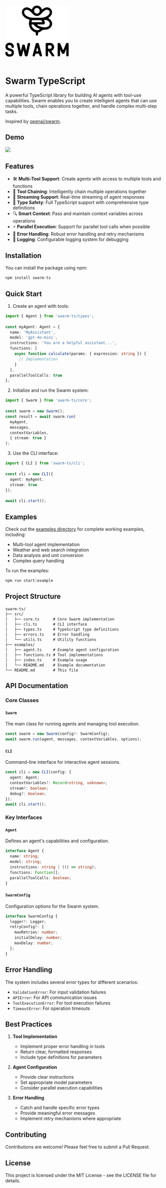 <img src="public/swarm-logo.svg" width="200"/><br/><br/>

# Swarm TypeScript

A powerful TypeScript library for building AI agents with tool-use capabilities. Swarm enables you to create intelligent agents that can use multiple tools, chain operations together, and handle complex multi-step tasks.

Inspired by [openai/swarm](https://github.com/openai/swarm).

## Demo

<img src="public/demo.gif"/>

## Features

- 🛠 **Multi-Tool Support**: Create agents with access to multiple tools and functions
- 🔄 **Tool Chaining**: Intelligently chain multiple operations together
- 🌊 **Streaming Support**: Real-time streaming of agent responses
- 🎯 **Type Safety**: Full TypeScript support with comprehensive type definitions
- 🔍 **Smart Context**: Pass and maintain context variables across operations
- ⚡ **Parallel Execution**: Support for parallel tool calls when possible
- 🐛 **Error Handling**: Robust error handling and retry mechanisms
- 📝 **Logging**: Configurable logging system for debugging

## Installation

You can install the package using npm:

```bash
npm install swarm-ts
```

## Quick Start

1. Create an agent with tools:

```typescript
import { Agent } from 'swarm-ts/types';

const myAgent: Agent = {
  name: 'MyAssistant',
  model: 'gpt-4o-mini',
  instructions: 'You are a helpful assistant...',
  functions: [
    async function calculate(params: { expression: string }) {
      // Implementation
    }
  ],
  parallelToolCalls: true
};
```

2. Initialize and run the Swarm system:

```typescript
import { Swarm } from 'swarm-ts/core';

const swarm = new Swarm();
const result = await swarm.run(
  myAgent,
  messages,
  contextVariables,
  { stream: true }
);
```

3. Use the CLI interface:

```typescript
import { CLI } from 'swarm-ts/cli';

const cli = new CLI({
  agent: myAgent,
  stream: true
});

await cli.start();
```

## Examples

Check out the [examples directory](./examples) for complete working examples, including:

- Multi-tool agent implementation
- Weather and web search integration
- Data analysis and unit conversion
- Complex query handling

To run the examples:

```bash
npm run start:example
```

## Project Structure

```
swarm-ts/
├── src/
│   ├── core.ts      # Core Swarm implementation
│   ├── cli.ts       # CLI interface
│   ├── types.ts     # TypeScript type definitions
│   ├── errors.ts    # Error handling
│   └── utils.ts     # Utility functions
├── examples/
│   ├── agent.ts     # Example agent configuration
│   ├── functions.ts # Tool implementations
│   ├── index.ts     # Example usage
│   └── README.md    # Example documentation
└── README.md        # This file
```

## API Documentation

### Core Classes

#### `Swarm`
The main class for running agents and managing tool execution.

```typescript
const swarm = new Swarm(config?: SwarmConfig);
await swarm.run(agent, messages, contextVariables, options);
```

#### `CLI`
Command-line interface for interactive agent sessions.

```typescript
const cli = new CLI(config: {
  agent: Agent;
  contextVariables?: Record<string, unknown>;
  stream?: boolean;
  debug?: boolean;
});
await cli.start();
```

### Key Interfaces

#### `Agent`
Defines an agent's capabilities and configuration.

```typescript
interface Agent {
  name: string;
  model: string;
  instructions: string | (() => string);
  functions: Function[];
  parallelToolCalls: boolean;
}
```

#### `SwarmConfig`
Configuration options for the Swarm system.

```typescript
interface SwarmConfig {
  logger?: Logger;
  retryConfig?: {
    maxRetries: number;
    initialDelay: number;
    maxDelay: number;
  };
}
```

## Error Handling

The system includes several error types for different scenarios:

- `ValidationError`: For input validation failures
- `APIError`: For API communication issues
- `ToolExecutionError`: For tool execution failures
- `TimeoutError`: For operation timeouts

## Best Practices

1. **Tool Implementation**
   - Implement proper error handling in tools
   - Return clear, formatted responses
   - Include type definitions for parameters

2. **Agent Configuration**
   - Provide clear instructions
   - Set appropriate model parameters
   - Consider parallel execution capabilities

3. **Error Handling**
   - Catch and handle specific error types
   - Provide meaningful error messages
   - Implement retry mechanisms where appropriate

## Contributing

Contributions are welcome! Please feel free to submit a Pull Request.

## License

This project is licensed under the MIT License - see the LICENSE file for details.

